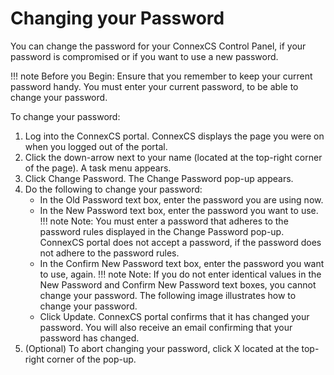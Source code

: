 # Changing your Password

You can change the password for your ConnexCS Control Panel, if your password is compromised or if you want to use a new password.

!!! note Before you Begin: Ensure that you remember to keep your current password handy. You must enter your current password, to be able to change your password.

To change your password:

1.  Log into the ConnexCS portal.
    ConnexCS displays the page you were on when you logged out of the portal.
2.  Click the down-arrow next to your name (located at the top-right corner of the page).
    A task menu appears.
3.  Click Change Password.
    The Change Password pop-up appears.
4.  Do the following to change your password:
     *  In the Old Password text box, enter the password you are using now.
     *  In the New Password text box, enter the password you want to use.
         !!! note Note: You must enter a password that adheres to the password rules displayed in the Change Password pop-up. ConnexCS portal does not accept a password, if the password does not adhere to the password rules.
     *  In the Confirm New Password text box, enter the password you want to use, again.
         !!! note Note: If you do not enter identical values in the New Password and Confirm New Password text boxes, you cannot change your password. 
         The following image illustrates how to change your password.
     *  Click Update.
         ConnexCS portal confirms that it has changed your password.
         You will also receive an email confirming that your password has changed. 
5.  (Optional) To abort changing your password, click X located at the top-right corner of the pop-up.

